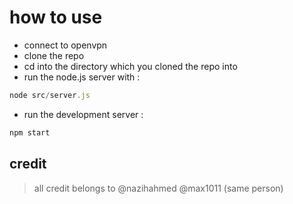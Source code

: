 # how to use
- connect to openvpn
- clone the repo
- cd into the directory which you cloned the repo into
- run the node.js server with :
```javascript
node src/server.js
```
- run the development server :
```javascript
npm start
```

## credit
> all credit belongs to @nazihahmed @max1011 (same person)
